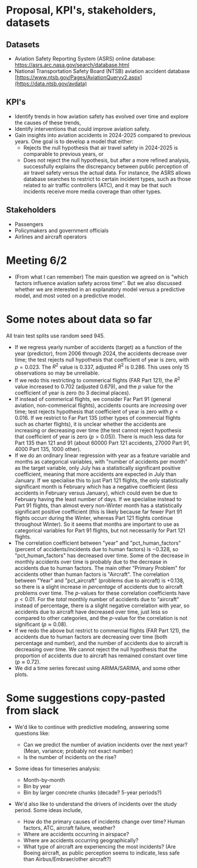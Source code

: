 # Proposal, KPI's, stakeholders, datasets

## Datasets

- Aviation Safety Reporting System (ASRS) online database: https://asrs.arc.nasa.gov/search/database.html
- National Transportation Safety Board (NTSB) aviation accident database [https://www.ntsb.gov/Pages/AviationQueryv2.aspx](https://data.ntsb.gov/avdata)

## KPI's
- Identify trends in how aviation safety has evolved over time and explore the causes of these trends,
- Identify interventions that could improve aviation safety.
- Gain insights into aviation accidents in 2024-2025 compared to previous years. One goal is to develop a model that either:
  - Rejects the null hypothesis that air travel safety in 2024-2025 is comparable to previous years, or
  - Does not reject the null hypothesis, but after a more refined analysis, successfully explains the discrepancy between public perception of air travel safety versus the actual data. For instance, the ASRS allows database searches to restrict to certain incident types, such as those related to air traffic controllers (ATC), and it may be that such incidents receive more media coverage than other types. 

## Stakeholders

- Passengers
- Policymakers and government officials
- Airlines and aircraft operators

# Meeting 6/2

- (From what I can remember) The main question we agreed on is "which factors influence aviation safety across time''. But we also discussed whether we are interested in an explanatory model versus a predictive model, and most voted on a predictive model.

# Some notes about data so far
All train test splits use random seed 945. 
- If we regress yearly number of accidents (target) as a function of the year (predictor), from 2006 through 2024, the accidents decrease over time; the test rejects null hypothesis that coefficient of year is zero, with $p = 0.023$. The $R^2$ value is $0.337$, adjusted $R^2$ is $0.286$. This uses only 15 observations so may be unreliable.
-  If we redo this restricting to commerical flights (FAR Part 121), the $R^2$ value increased to $0.702$ (adjusted $0.679$), and the $p$ value for the coefficient of year is zero (to 3 decimal places).
-  If instead of commerical flights, we consider Far Part 91 (general aviation, non-commerical flights), accidents counts are *increasing* over time; test rejects hypothesis that coefficient of year is zero with $p < 0.016$. If we restrict to Far Part 135 (other types of commercial flights such as charter flights), it is unclear whether the accidents are increasing or decreasing over time (the test cannot reject hypothesis that coefficient of year is zero ($p > 0.05$)). There is much less data for Part 135 than 121 and 91 (about 60000 Part 121 accidents,  27000 Part 91, 4000 Part 135, 1000 other). 
- If we do an ordinary linear regression with year as a feature variable and months as categorical variables, with "number of accidents per month" as the target variable, only July has a statistically significant positive coefficient, meaning that more accidents are expected in July than January. If we specialise this to just Part 121 flights, the only statistically significant month is February which has a negative coefficient (less accidents in February versus January), which could even be due to February having the least number of days. If we specialise instead to Part 91 flights, than almost every non-Winter month has a statistically significant positive coefficient (this is likely because far fewer Part 91 flights occurr during the Winter, whereas Part 121 flights continue throughout Winter). So it seems that months are important to use as categorical variables for Part 91 flights, but not necessarily for Part 121 flights. 
- The correlation coefficient between "year" and "pct_human_factors" (percent of accidents/incidents due to human factors) is $-0.328$, so "pct_human_factors" has decreased over time. Some of the decrease in monthly accidents over time is probably due to the decrease in accidents due to human factors. The main other "Primary Problem" for accidents other than human factors is "Aircraft". The correlation between "Year" and "pct_aircraft" (problems due to aircraft) is $+0.138$, so there is a slight increase in *percentage* of accidents due to aircraft problems over time. The $p$-values for these correlation coefficients have $p < 0.01$.  For the *total* monthly number of accidents due to "aircraft" instead of percentage, there is a slight negative correlation with year, so accidents due to aircraft have decreased over time, just less so compared to other categories, and the $p$-value for the correlation is not significant ($p \approx 0.08$).
- If we redo the above but restrict to commercial flights (FAR Part 121), the accidents due to human factors are decreasing over time (both percentage and number), and the number of accidents due to aircraft is decreasing over time. We cannot reject the null hypothesis that the proportion of accidents due to aircraft has remained constant over time ($p \approx 0.72$). 
- We did a time series forecast using ARIMA/SARIMA, and some other plots.

# Some suggestions copy-pasted from slack
- We'd like to continue with predictive modeling, answering some questions like:
  - Can we predict the number of aviation incidents over the next year? (Mean, variance; probably not exact number)
  - Is the number of incidents on the rise?

- Some ideas for timeseries analysis:
  - Month-by-month
  - Bin by year
  - Bin by larger concrete chunks (decade? 5-year periods?)

- We'd also like to understand the drivers of incidents over the study period. Some ideas include,
  - How do the primary causes of incidents change over time? Human factors, ATC, aircraft failure, weather? 
  - Where are accidents occurring in airspace?
  - Where are accidents occurring geographically?
  - What type of aircraft are experiencing the most incidents? (Are Boeing aircraft, as public perception seems to indicate, less safe than Airbus/Embraer/other aircraft?)






